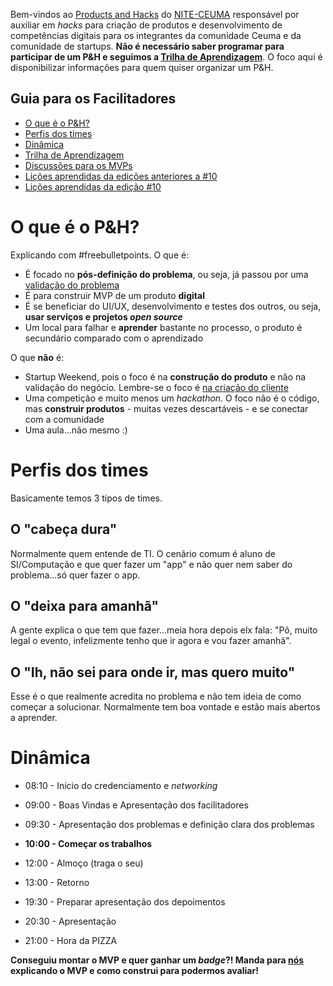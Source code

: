 Bem-vindos ao [Products and Hacks](http://nite.ceuma.br/wiki/doku.php?id=products-and-hacks) do [NITE-CEUMA](http://nite.ceuma.br) responsável por auxiliar em _hacks_ para criação de produtos e desenvolvimento de competências digitais para os integrantes da comunidade Ceuma e da comunidade de startups. **Não é necessário saber programar para participar de um P&H e seguimos a [Trilha de Aprendizagem](https://universidadeagora.com/trilha-de-aprendizagem-products-and-hacks/)**. O foco aqui é disponibilizar informações para quem quiser organizar um P&H.

## Guia para os Facilitadores
  - [O que é o P&H?](https://nite-ceuma.github.io/products-and-hacks/#o-que-é-o-ph)
  - [Perfis dos times](https://nite-ceuma.github.io/products-and-hacks/#perfis-dos-times)
  - [Dinâmica](https://nite-ceuma.github.io/products-and-hacks/#dinâmica)
  - [Trilha de Aprendizagem](https://universidadeagora.com/trilha-de-aprendizagem-products-and-hacks/)
  - [Discussões para os MVPs](https://comunidade.universidadeagora.com/tags/mvp)
  - [Lições aprendidas da edições anteriores a #10](https://nite-ceuma.github.io/products-and-hacks/licoes-aprendidas-das-edicoes-passadas)
  - [Lições aprendidas da edição #10](https://nite-ceuma.github.io/products-and-hacks/licoes-aprendidas-da-edicao-10)


# O que é o P&H?
Explicando com #freebulletpoints. O que é:
  - É focado no **pós-definição do problema**, ou seja, já passou por uma [validação do problema](https://universidadeagora.com/2018/06/06/25270/trilha-empreendedor-digital-defina-muito-bem-o-problema/)
  - É para construir MVP de um produto **digital**
  - É se beneficiar do UI/UX, desenvolvimento e testes dos outros, ou seja, **usar serviços e projetos _open source_**
  - Um local para falhar e **aprender** bastante no processo, o produto é secundário comparado com o aprendizado
  
O que **não** é:
  - Startup Weekend, pois o foco é na **construção do produto** e não na validação do negócio. Lembre-se o foco é [na criação do cliente](https://universidadeagora.com/2018/06/05/25245/trilha-empreendedor-digital-ame-o-problema-nao-a-solucao/)
  - Uma competição e muito menos um _hackathon_. O foco não é o código, mas **construir produtos** - muitas vezes descartáveis - e se conectar com a comunidade
  - Uma aula...não mesmo :)


# Perfis dos times

Basicamente temos 3 tipos de times.

## O "cabeça dura"

Normalmente quem entende de TI. O cenârio comum é aluno de SI/Computação e que quer fazer um "app" e não quer nem saber do problema...só quer fazer o app.

## O "deixa para amanhã"

A gente explica o que tem que fazer...meia hora depois elx fala: "Pô, muito legal o evento, infelizmente tenho que ir agora e vou fazer amanhã".

## O "Ih, não sei para onde ir, mas quero muito"

Esse é o que realmente acredita no problema e não tem ideia de como começar a solucionar. Normalmente tem boa vontade e estão mais abertos a aprender.

# Dinâmica

  - 08:10 - Início do credenciamento e _networking_
  - 09:00 - Boas Vindas e Apresentação dos facilitadores
  - 09:30 - Apresentação dos problemas e definição clara dos problemas
  - **10:00 - Começar os trabalhos**

  - 12:00 - Almoço (traga o seu)
  - 13:00 - Retorno

  - 19:30 - Preparar apresentação dos depoimentos
  - 20:30 - Apresentação 
  - 21:00 - Hora da PIZZA
  
  **Conseguiu montar o MVP e quer ganhar um _badge_?! Manda para [nós](https://universidadeagora.com/contato/) explicando o MVP e como construi para podermos avaliar!** 
